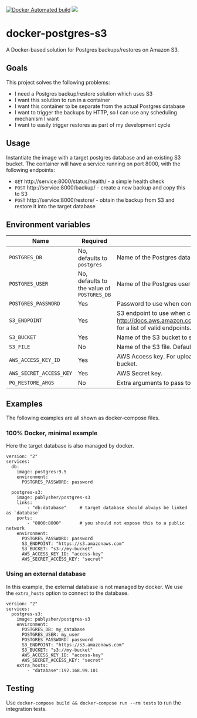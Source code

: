 [![Docker Automated build](https://img.shields.io/docker/automated/publysher/postgres-s3.svg)](https://hub.docker.com/r/publysher/postgres-s3/) 
[![](https://images.microbadger.com/badges/image/publysher/postgres-s3.svg)](http://microbadger.com/images/publysher/postgres-s3 "Get your own image badge on microbadger.com")

# docker-postgres-s3

A Docker-based solution for Postgres backups/restores on Amazon S3.

## Goals

This project solves the following problems:

* I need a Postgres backup/restore solution which uses S3
* I want this solution to run in a container
* I want this container to be separate from the actual Postgres database
* I want to trigger the backups by HTTP, so I can use any scheduling mechanism I want
* I want to easily trigger restores as part of my development cycle

## Usage

Instantiate the image with a target postgres database and an existing S3 bucket. The container will have a service 
running on port 8000, with the following endpoints:
 
* `GET` http://service:8000/status/health/ - a simple health check
* `POST` http://service:8000/backup/ - create a new backup and copy this to S3
* `POST` http://service:8000/restore/ - obtain the backup from S3 and restore it into the target database


## Environment variables

| Name | Required | Description |
| --- | --- | --- |
| `POSTGRES_DB` | No, defaults to `postgres` | Name of the Postgres database to back-up from/restore into. |
| `POSTGRES_USER` | No, defaults to the value of `POSTGRES_DB` | Name of the Postgres user to connect as. |
| `POSTGRES_PASSWORD` | Yes | Password to use when connecting to the database. |
| `S3_ENDPOINT` | Yes | S3 endpoint to use when connecting. See http://docs.aws.amazon.com/general/latest/gr/rande.html#s3_region for a list of valid endpoints. |
| `S3_BUCKET` | Yes | Name of the S3 bucket to store the database dump | 
| `S3_FILE` | No | Name of the S3 file. Defaults to `${POSTGRES_DB}.pgdump` |
| `AWS_ACCESS_KEY_ID` | Yes | AWS Access key. For uploads, requires write permissions on the bucket. |
| `AWS_SECRET_ACCESS_KEY` | Yes | AWS Secret key. | 
| `PG_RESTORE_ARGS` | No | Extra arguments to pass to `pg_restore`. | 


## Examples

The following examples are all shown as docker-compose files. 

### 100% Docker, minimal example

Here the target database is also managed by docker. 

```
version: "2"
services:
  db:
    image: postgres:9.5
    environment:
      POSTGRES_PASSWORD: password
      
  postgres-s3:
    image: publysher/postgres-s3
    links:
        - "db:database"     # target database should always be linked as `database`
    ports:
        - "8000:8000"       # you should not expose this to a public network
    environment:
      POSTGRES_PASSWORD: password
      S3_ENDPOINT: "https://s3.amazonaws.com"
      S3_BUCKET: "s3://my-bucket"
      AWS_ACCESS_KEY_ID: "access-key"
      AWS_SECRET_ACCESS_KEY: "secret"
```

### Using an external database

In this example, the external database is not managed by docker. We use the `extra_hosts` option to connect 
to the database.

```
version: "2"
services:
  postgres-s3:
    image: publysher/postgres-s3
    environment:
      POSTGRES_DB: my_database
      POSTGRES_USER: my_user
      POSTGRES_PASSWORD: password
      S3_ENDPOINT: "https://s3.amazonaws.com"
      S3_BUCKET: "s3://my-bucket"
      AWS_ACCESS_KEY_ID: "access-key"
      AWS_SECRET_ACCESS_KEY: "secret"
    extra_hosts:
        - "database":192.168.99.101
```


## Testing

Use `docker-compose build && docker-compose run --rm tests` to run the integration tests. 


